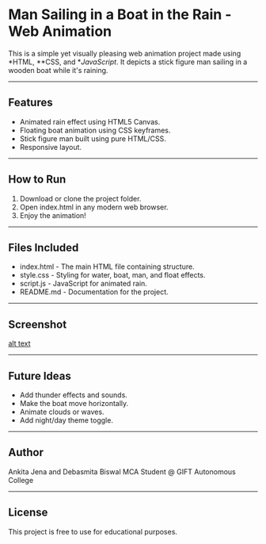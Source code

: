 # Man Sailing in a Boat in the Rain - Web Animation

This is a simple yet visually pleasing web animation project made using *HTML, **CSS, and **JavaScript*. It depicts a stick figure man sailing in a wooden boat while it's raining.

---

## Features
- Animated rain effect using HTML5 Canvas.
- Floating boat animation using CSS keyframes.
- Stick figure man built using pure HTML/CSS.
- Responsive layout.

---

## How to Run

1. Download or clone the project folder.
2. Open index.html in any modern web browser.
3. Enjoy the animation!

---

## Files Included

- index.html - The main HTML file containing structure.
- style.css - Styling for water, boat, man, and float effects.
- script.js - JavaScript for animated rain.
- README.md - Documentation for the project.

---

## Screenshot
[alt text](image.png)

---

## Future Ideas
- Add thunder effects and sounds.
- Make the boat move horizontally.
- Animate clouds or waves.
- Add night/day theme toggle.

---

## Author
Ankita Jena and Debasmita Biswal
MCA Student @ GIFT Autonomous College

---

## License
This project is free to use for educational purposes.